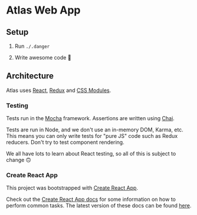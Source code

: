 # Atlas Web App

## Setup

1. Run `./.danger`

2. Write awesome code :tada:

## Architecture

Atlas uses [React](https://facebook.github.io/react/), [Redux](http://redux.js.org/) and [CSS Modules](https://github.com/css-modules/css-modules).

### Testing

Tests run in the [Mocha](http://mochajs.org/) framework. Assertions are written using [Chai](http://chaijs.com/). 

Tests are run in Node, and we don't use an in-memory DOM, Karma, etc. This means you can only write tests for "pure JS" code such as Redux reducers. Don't try to test component rendering.

We all have lots to learn about React testing, so all of this is subject to change :upside_down_face:

### Create React App

This project was bootstrapped with [Create React App](https://github.com/facebookincubator/create-react-app).

Check out the [Create React App docs](https://github.com/facebookincubator/create-react-app/blob/38a1f27ec1ff5284b31ef0e9d542db9e6a884a4d/packages/react-scripts/template/README.md) for some information on how to perform common tasks. The latest version of these docs can be found [here](https://github.com/facebookincubator/create-react-app/blob/master/packages/react-scripts/template/README.md).
